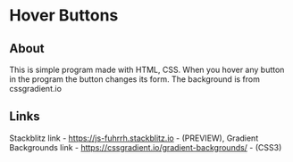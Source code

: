 # Hover Buttons
## About
This is  simple program made with HTML, CSS. 
When you hover any button in the program the button changes its form. The  background is from cssgradient.io 
## Links
Stackblitz link - https://js-fuhrrh.stackblitz.io - (PREVIEW), Gradient Backgrounds link - https://cssgradient.io/gradient-backgrounds/ - (CSS3)
